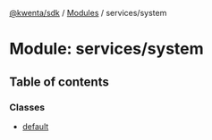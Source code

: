 [@kwenta/sdk](../README.md) / [Modules](../modules.md) / services/system

# Module: services/system

## Table of contents

### Classes

- [default](../classes/services_system.default.md)
